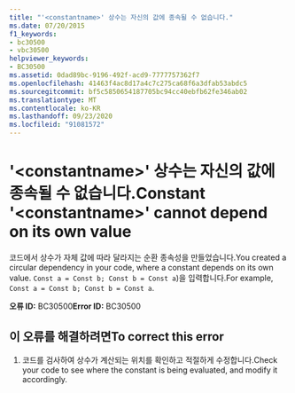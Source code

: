 ```yaml
---
title: "'<constantname>' 상수는 자신의 값에 종속될 수 없습니다."
ms.date: 07/20/2015
f1_keywords:
- bc30500
- vbc30500
helpviewer_keywords:
- BC30500
ms.assetid: 0dad89bc-9196-492f-acd9-7777757362f7
ms.openlocfilehash: 41463f4ac8d17a4c7c275ca68f6a3dfab53abdc5
ms.sourcegitcommit: bf5c5850654187705bc94cc40ebfb62fe346ab02
ms.translationtype: MT
ms.contentlocale: ko-KR
ms.lasthandoff: 09/23/2020
ms.locfileid: "91081572"
---
```

# <a name="constant-constantname-cannot-depend-on-its-own-value"></a><span data-ttu-id="e6eca-102">'\<constantname>' 상수는 자신의 값에 종속될 수 없습니다.</span><span class="sxs-lookup"><span data-stu-id="e6eca-102">Constant '\<constantname>' cannot depend on its own value</span></span>

<span data-ttu-id="e6eca-103">코드에서 상수가 자체 값에 따라 달라지는 순환 종속성을 만들었습니다.</span><span class="sxs-lookup"><span data-stu-id="e6eca-103">You created a circular dependency in your code, where a constant depends on its own value.</span></span> <span data-ttu-id="e6eca-104">`Const a = Const b; Const b = Const a`)을 입력합니다.</span><span class="sxs-lookup"><span data-stu-id="e6eca-104">For example, `Const a = Const b; Const b = Const a`.</span></span>  
  
 <span data-ttu-id="e6eca-105">**오류 ID:** BC30500</span><span class="sxs-lookup"><span data-stu-id="e6eca-105">**Error ID:** BC30500</span></span>  
  
## <a name="to-correct-this-error"></a><span data-ttu-id="e6eca-106">이 오류를 해결하려면</span><span class="sxs-lookup"><span data-stu-id="e6eca-106">To correct this error</span></span>  
  
1. <span data-ttu-id="e6eca-107">코드를 검사하여 상수가 계산되는 위치를 확인하고 적절하게 수정합니다.</span><span class="sxs-lookup"><span data-stu-id="e6eca-107">Check your code to see where the constant is being evaluated, and modify it accordingly.</span></span>
